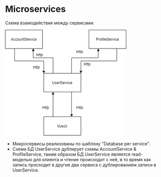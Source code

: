 # Microservices

Схема взамодействия между сервисами:

![alt text](https://github.com/HiKoLaaa/Microservices/blob/master/MicroserviceDiagram.png?raw=true)

- Микросервисы реализованы по шаблону "Database per service".
- Схема БД UserService дублирует схемы AccountService & ProfileService, таким образом БД UserService является read-моделью для клиента и чтение происходит с неё, в то время как запись просходит в другие два сервиса с дублированием записи в UserService.
